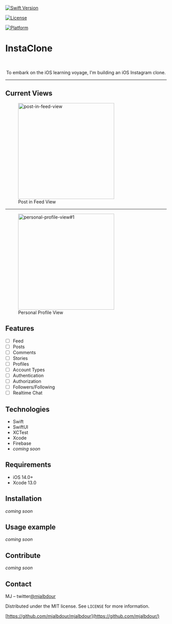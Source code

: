
[![Swift Version][swift-image]][swift-url]
<!-- [![Build Status][travis-image]][travis-url] -->
[![License][license-image]][license-url]
<!-- [![Carthage compatible](https://img.shields.io/badge/Carthage-compatible-4BC51D.svg?style=flat)](https://github.com/Carthage/Carthage) -->
<!-- [![CocoaPods Compatible](https://img.shields.io/cocoapods/v/EZSwiftExtensions.svg)](https://img.shields.io/cocoapods/v/LFAlertController.svg)   -->
[![Platform](https://img.shields.io/cocoapods/p/LFAlertController.svg?style=flat)](http://cocoapods.org/pods/LFAlertController)
<!-- [![PRs Welcome](https://img.shields.io/badge/PRs-welcome-brightgreen.svg?style=flat-square)](http://makeapullrequest.com) -->  

# InstaClone
<br />
<p align="center">
<!--   <a href="https://github.com/alexanderritik/Best-README-Template">
    <img src="logo.jpeg" alt="Logo" width="80" height="80">
  </a> -->
  <p align="center">
    To embark on the iOS learning voyage, I'm building an iOS Instagram clone.
  </p>
</p>
<hr>
<h2>Current Views</h2>
<div>
    <figure>
        <img width="300" height="auto" alt="post-in-feed-view" src="https://user-images.githubusercontent.com/35423900/155841700-91fb1219-2b19-4d78-9675-231b85e4dcac.png">
        <figcaption>Post in Feed View</figcaption>
    </figure>
    <hr>
    <figure>
        <img width="300" height="auto" alt="personal-profile-view#1" src="https://user-images.githubusercontent.com/35423900/155841838-1f1eece4-316c-4810-b6ed-ab3c0c77cf85.png">
        <figcaption>Personal Profile View</figcaption>
    </figure>
</div>
    
## Features

- [ ] Feed
- [ ] Posts
- [ ] Comments
- [ ] Stories
- [ ] Profiles
- [ ] Account Types
- [ ] Authentication
- [ ] Authorization
- [ ] Followers/Following
- [ ] Realtime Chat

## Technologies

- Swift
- SwiftUI
- XCTest
- Xcode
- Firebase
- *coming soon*

## Requirements

- iOS 14.0+
- Xcode 13.0

## Installation
*coming soon*
<!-- #### CocoaPods
You can use [CocoaPods](http://cocoapods.org/) to install `YourLibrary` by adding it to your `Podfile`:

```ruby
platform :ios, '8.0'
use_frameworks!
pod 'YourLibrary'
```

To get the full benefits import `YourLibrary` wherever you import UIKit

``` swift
import UIKit
import YourLibrary
```
#### Carthage
Create a `Cartfile` that lists the framework and run `carthage update`. Follow the [instructions](https://github.com/Carthage/Carthage#if-youre-building-for-ios) to add `$(SRCROOT)/Carthage/Build/iOS/YourLibrary.framework` to an iOS project.

```
github "yourUsername/yourlibrary"
```
#### Manually
1. Download and drop ```YourLibrary.swift``` in your project.  
2. Congratulations!  
 -->
## Usage example
*coming soon*
<!-- 
```swift
import EZSwiftExtensions
ez.detectScreenShot { () -> () in
    print("User took a screen shot")
}
``` -->

## Contribute
*coming soon*
<!-- 
We would love you for the contribution to **YourLibraryName**, check the ``LICENSE`` file for more info. -->

## Contact

MJ – twitter[@mjalbdour](https://twitter.com/mjalbdour)

Distributed under the MIT license. See ``LICENSE`` for more information.

[https://github.com/mjalbdour/mjalbdour](https://github.com/mjalbdour/)

[swift-image]:https://img.shields.io/badge/swift-5.5-orange.svg
[swift-url]: https://swift.org/
[license-image]: https://img.shields.io/badge/License-MIT-blue.svg
[license-url]: LICENSE
<!-- [travis-image]: https://img.shields.io/travis/dbader/node-datadog-metrics/master.svg?style=flat-square -->
<!-- [travis-url]: https://travis-ci.org/dbader/node-datadog-metrics -->
<!-- [codebeat-image]: https://codebeat.co/badges/c19b47ea-2f9d-45df-8458-b2d952fe9dad -->
<!-- [codebeat-url]: https://codebeat.co/projects/github-com-vsouza-awesomeios-com -->
